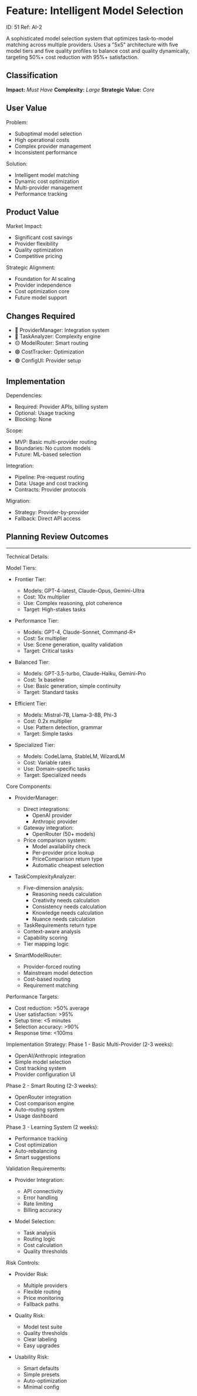 # Feature: Intelligent Model Selection

ID: 51
Ref: AI-2

A sophisticated model selection system that optimizes task-to-model matching across multiple providers. Uses a "5x5" architecture with five model tiers and five quality profiles to balance cost and quality dynamically, targeting 50%+ cost reduction with 95%+ satisfaction.

## Classification
**Impact:** *Must Have*
**Complexity:** *Large*
**Strategic Value:** *Core*

## User Value
Problem:
- Suboptimal model selection
- High operational costs
- Complex provider management
- Inconsistent performance

Solution:
- Intelligent model matching
- Dynamic cost optimization
- Multi-provider management
- Performance tracking

## Product Value
Market Impact:
- Significant cost savings
- Provider flexibility
- Quality optimization
- Competitive pricing

Strategic Alignment:
- Foundation for AI scaling
- Provider independence
- Cost optimization core
- Future model support

## Changes Required
- 🔴 ProviderManager: Integration system
- 🔴 TaskAnalyzer: Complexity engine
- 🟡 ModelRouter: Smart routing
- 🟢 CostTracker: Optimization
- 🟢 ConfigUI: Provider setup

## Implementation
Dependencies:
- Required: Provider APIs, billing system
- Optional: Usage tracking
- Blocking: None

Scope:
- MVP: Basic multi-provider routing
- Boundaries: No custom models
- Future: ML-based selection

Integration:
- Pipeline: Pre-request routing
- Data: Usage and cost tracking
- Contracts: Provider protocols

Migration:
- Strategy: Provider-by-provider
- Fallback: Direct API access

## Planning Review Outcomes

-------------------------------------------
Technical Details:

Model Tiers:
- Frontier Tier:
  - Models: GPT-4-latest, Claude-Opus, Gemini-Ultra
  - Cost: 10x multiplier
  - Use: Complex reasoning, plot coherence
  - Target: High-stakes tasks

- Performance Tier:
  - Models: GPT-4, Claude-Sonnet, Command-R+
  - Cost: 5x multiplier
  - Use: Scene generation, quality validation
  - Target: Critical tasks

- Balanced Tier:
  - Models: GPT-3.5-turbo, Claude-Haiku, Gemini-Pro
  - Cost: 1x baseline
  - Use: Basic generation, simple continuity
  - Target: Standard tasks

- Efficient Tier:
  - Models: Mistral-7B, Llama-3-8B, Phi-3
  - Cost: 0.2x multiplier
  - Use: Pattern detection, grammar
  - Target: Simple tasks

- Specialized Tier:
  - Models: CodeLlama, StableLM, WizardLM
  - Cost: Variable rates
  - Use: Domain-specific tasks
  - Target: Specialized needs

Core Components:
- ProviderManager:
  - Direct integrations:
    - OpenAI provider
    - Anthropic provider
  - Gateway integration:
    - OpenRouter (50+ models)
  - Price comparison system:
    - Model availability check
    - Per-provider price lookup
    - PriceComparison return type
    - Automatic cheapest selection

- TaskComplexityAnalyzer:
  - Five-dimension analysis:
    - Reasoning needs calculation
    - Creativity needs calculation
    - Consistency needs calculation
    - Knowledge needs calculation
    - Nuance needs calculation
  - TaskRequirements return type
  - Context-aware analysis
  - Capability scoring
  - Tier mapping logic

- SmartModelRouter:
  - Provider-forced routing
  - Mainstream model detection
  - Cost-based routing
  - Requirement matching

Performance Targets:
- Cost reduction: >50% average
- User satisfaction: >95%
- Setup time: <5 minutes
- Selection accuracy: >90%
- Response time: <100ms

Implementation Strategy:
Phase 1 - Basic Multi-Provider (2-3 weeks):
- OpenAI/Anthropic integration
- Simple model selection
- Cost tracking system
- Provider configuration UI

Phase 2 - Smart Routing (2-3 weeks):
- OpenRouter integration
- Cost comparison engine
- Auto-routing system
- Usage dashboard

Phase 3 - Learning System (2 weeks):
- Performance tracking
- Cost optimization
- Auto-rebalancing
- Smart suggestions

Validation Requirements:
- Provider Integration:
  - API connectivity
  - Error handling
  - Rate limiting
  - Billing accuracy

- Model Selection:
  - Task analysis
  - Routing logic
  - Cost calculation
  - Quality thresholds

Risk Controls:
- Provider Risk:
  - Multiple providers
  - Flexible routing
  - Price monitoring
  - Fallback paths

- Quality Risk:
  - Model test suite
  - Quality thresholds
  - Clear labeling
  - Easy upgrades

- Usability Risk:
  - Smart defaults
  - Simple presets
  - Auto-optimization
  - Minimal config